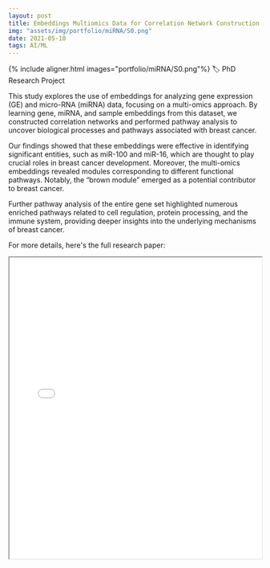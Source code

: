 ```yaml
---
layout: post
title: Embeddings Multiomics Data for Correlation Network Construction and Pathway Analysis
img: "assets/img/portfolio/miRNA/S0.png"
date: 2021-05-10
tags: AI/ML
---
```


{% include aligner.html images="portfolio/miRNA/S0.png"%}
🏷️ PhD Research Project

This study explores the use of embeddings for analyzing gene expression (GE) and micro-RNA (miRNA) data, focusing on a multi-omics approach. By learning gene, miRNA, and sample embeddings from this dataset, we constructed correlation networks and performed pathway analysis to uncover biological processes and pathways associated with breast cancer.

Our findings showed that these embeddings were effective in identifying significant entities, such as miR-100 and miR-16, which are thought to play crucial roles in breast cancer development. Moreover, the multi-omics embeddings revealed modules corresponding to different functional pathways. Notably, the “brown module” emerged as a potential contributor to breast cancer.

Further pathway analysis of the entire gene set highlighted numerous enriched pathways related to cell regulation, protein processing, and the immune system, providing deeper insights into the underlying mechanisms of breast cancer.

For more details, here's the full research paper:

<!-- <iframe src="{{ '/assets/documents/img/portfolio/miRNA/Embeddings Multiomics Data for Correlation Network Construction and Pathway Analysis.pdf' | relative_url }}" width="100%" height="600px"></iframe> -->

<iframe src="{{ '/assets/documents/img/portfolio/miRNA/omics-paper.pdf' | relative_url }}" width="100%" height="600px"></iframe>


